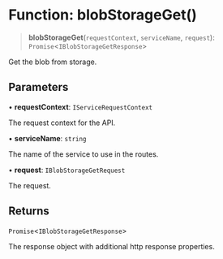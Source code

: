 # Function: blobStorageGet()

> **blobStorageGet**(`requestContext`, `serviceName`, `request`): `Promise`\<`IBlobStorageGetResponse`\>

Get the blob from storage.

## Parameters

• **requestContext**: `IServiceRequestContext`

The request context for the API.

• **serviceName**: `string`

The name of the service to use in the routes.

• **request**: `IBlobStorageGetRequest`

The request.

## Returns

`Promise`\<`IBlobStorageGetResponse`\>

The response object with additional http response properties.

